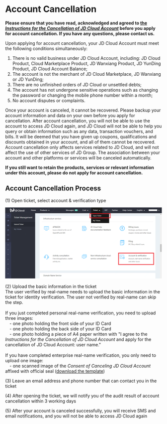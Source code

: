 # Account Cancellation
**Please ensure that you have read, acknowledged and agreed to [the *Instructions for the Cancellation of JD Cloud Account*](https://docs.jdcloud.com/platform-agreement/privacy-policy) before you apply for account cancellation. If you have any questions, please contact us.**

Upon applying for account cancellation, your JD Cloud Account must meet the following conditions simultaneously:</br>
1. There is no valid business under JD Cloud Account, including: JD Cloud Product, Cloud Marketplace Product, JD Wanxiang Product, JD YunDing Product, JD Cloud Account Balance;</br>
2. The account is not the merchant of JD Cloud Marketplace, JD Wanxiang or JD YunDing;</br>
3. There are no unfinished orders of JD Cloud or unsettled debts;</br>
4. The account has not undergone sensitive operations such as changing the password or changing the mobile phone number within a month;</br>
5. No account disputes or complaints.</br>

Once your account is canceled, it cannot be recovered. Please backup your account information and data on your own before you apply for cancellation. After account cancellation, you will not be able to use the account to access JD Cloud again, and JD Cloud will not be able to help you query or obtain information such as any data, transaction vouchers, and bills. It will be deemed that you have given up coupons, qualifications and discounts obtained in your account, and all of them cannot be recovered. Account cancellation only affects services related to JD Cloud, and will not affect the use of other services of JD Group. The association between your account and other platforms or services will be canceled automatically.

**If you still want to retain the products, services or relevant information under this account, please do not apply for account cancellation.**

## Account Cancellation Process
(1) Open ticket, select account & verification type

![](../../../image/User/Account%20Management/Account%20Revocation/Account-Canceling.png)

(2) Upload the basic information in the ticket</br>
The user verified by real-name needs to upload the basic information in the ticket for identity verification. The user not verified by real-name can skip the step.</br></br>
If you just completed personal real-name verification, you need to upload three images:</br>
&emsp;- one photo holding the front side of your ID Card</br>
&emsp;- one photo holding the back side of your ID Card</br>
&emsp;- one photo holding a piece of A4 paper written with "I agree to the *Instructions for the Cancellation of JD Cloud Account* and apply for the cancellation of JD Cloud Account: user name."</br></br>
If you have completed enterprise real-name verification, you only need to upload one image:</br>
&emsp;- one scanned image of the *Consent of Canceling JD Cloud Account* affixed with official seal ([download the template](https://docs-downloads.oss.cn-north-1.jcloudcs.com/Consent-of-Canceling-JD-Cloud-Account.docx))

(3) Leave an email address and phone number that can contact you in the ticket

(4) After opening the ticket, we will notify you of the audit result of account cancellation within 3 working days

(5) After your account is canceled successfully, you will receive SMS and email notifications, and you will not be able to access JD Cloud again


